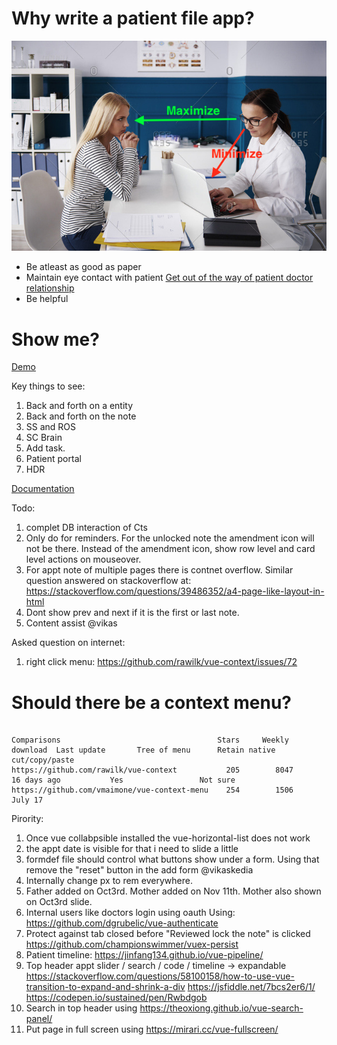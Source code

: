 # Why write a patient file app?

![eye contact](./docs/images/maintain-eye-contact-with-patient.png)

- Be atleast as good as paper
- Maintain eye contact with patient
  [Get out of the way of patient doctor relationship](https://khn.org/news/death-by-a-thousand-clicks/)
- Be helpful

# Show me?

[Demo](http://116.203.134.163/pf/abcd)

Key things to see:

1. Back and forth on a entity
2. Back and forth on the note
3. SS and ROS
4. SC Brain
5. Add task.
6. Patient portal
7. HDR

[Documentation](https://savantcare.github.io)

Todo:

1. complet DB interaction of Cts
2. Only do for reminders. For the unlocked note the amendment icon will not be there. Instead of the amendment icon, show row level and card level actions on mouseover.
3. For appt note of multiple pages there is contnet overflow. Similar question answered on stackoverflow at: https://stackoverflow.com/questions/39486352/a4-page-like-layout-in-html
4. Dont show prev and next if it is the first or last note.
5. Content assist @vikas

Asked question on internet:

1. right click menu: https://github.com/rawilk/vue-context/issues/72

# Should there be a context menu?

```

Comparisons                                   Stars     Weekly download  Last update       Tree of menu      Retain native cut/copy/paste
https://github.com/rawilk/vue-context           205        8047          16 days ago           Yes                 Not sure
https://github.com/vmaimone/vue-context-menu    254        1506            July 17
```

Pirority:

1. Once vue collabpsible installed the vue-horizontal-list does not work
2. the appt date is visible for that i need to slide a little
3. formdef file should control what buttons show under a form. Using that remove the "reset" button in the add form @vikaskedia
4. Internally change px to rem everywhere.
5. Father added on Oct3rd. Mother added on Nov 11th. Mother also shown on Oct3rd slide.
6. Internal users like doctors login using oauth Using: https://github.com/dgrubelic/vue-authenticate
7. Protect against tab closed before "Reviewed lock the note" is clicked https://github.com/championswimmer/vuex-persist
8. Patient timeline: https://jinfang134.github.io/vue-pipeline/
9. Top header appt slider / search / code / timeline -> expandable
   https://stackoverflow.com/questions/58100158/how-to-use-vue-transition-to-expand-and-shrink-a-div
   https://jsfiddle.net/7bcs2er6/1/
   https://codepen.io/sustained/pen/Rwbdgob
10. Search in top header using https://theoxiong.github.io/vue-search-panel/
11. Put page in full screen using https://mirari.cc/vue-fullscreen/
